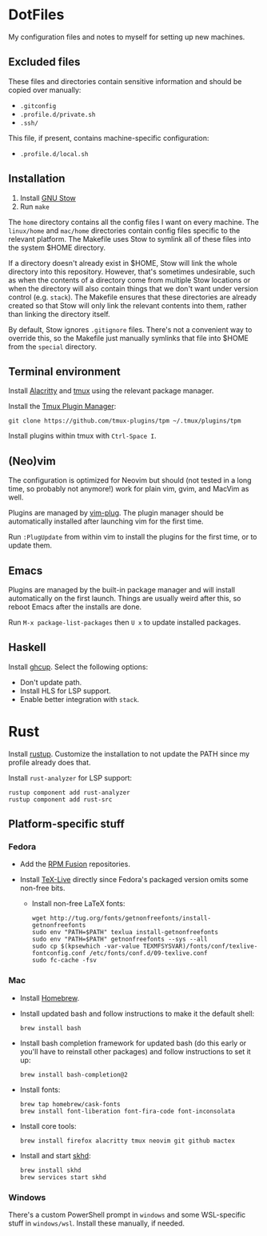 # DotFiles

My configuration files and notes to myself for setting up new machines.


## Excluded files

These files and directories contain sensitive information and should be copied
over manually:

- `.gitconfig`
- `.profile.d/private.sh`
- `.ssh/`

This file, if present, contains machine-specific configuration:

- `.profile.d/local.sh`


## Installation

1. Install [GNU Stow](https://www.gnu.org/software/stow/)
2. Run `make`

The `home` directory contains all the config files I want on every machine. The
`linux/home` and `mac/home` directories contain config files specific to the
relevant platform. The Makefile uses Stow to symlink all of these files into
the system \$HOME directory.

If a directory doesn't already exist in \$HOME, Stow will link the whole
directory into this repository. However, that's sometimes undesirable, such as
when the contents of a directory come from multiple Stow locations or when the
directory will also contain things that we don't want under version control
(e.g. `stack`). The Makefile ensures that these directories are already created
so that Stow will only link the relevant contents into them, rather than
linking the directory itself.

By default, Stow ignores `.gitignore` files. There's not a convenient way to
override this, so the Makefile just manually symlinks that file into \$HOME
from the `special` directory.


## Terminal environment

Install [Alacritty](https://alacritty.org/) and [tmux](https://github.com/tmux/tmux)
using the relevant package manager.

Install the [Tmux Plugin Manager](https://github.com/tmux-plugins/tpm):
```
git clone https://github.com/tmux-plugins/tpm ~/.tmux/plugins/tpm
```

Install plugins within tmux with `Ctrl-Space I`.


## (Neo)vim

The configuration is optimized for Neovim but should (not tested in a long
time, so probably not anymore!) work for plain vim, gvim, and MacVim as well.

Plugins are managed by [vim-plug](https://github.com/junegunn/vim-plug). The
plugin manager should be automatically installed after launching vim for the
first time.

Run `:PlugUpdate` from within vim to install the plugins for the first time,
or to update them.


## Emacs

Plugins are managed by the built-in package manager and will install
automatically on the first launch. Things are usually weird after this, so
reboot Emacs after the installs are done.

Run `M-x package-list-packages` then `U x` to update installed packages.


## Haskell

Install [ghcup](https://www.haskell.org/ghcup/). Select the following options:
- Don't update path.
- Install HLS for LSP support.
- Enable better integration with `stack`.


# Rust

Install [rustup](https://www.rust-lang.org/tools/install). Customize the
installation to not update the PATH since my profile already does that.

Install `rust-analyzer` for LSP support:
```
rustup component add rust-analyzer
rustup component add rust-src
```


## Platform-specific stuff

### Fedora

- Add the [RPM Fusion](https://rpmfusion.org/Configuration) repositories.

- Install [TeX-Live](https://tug.org/texlive/quickinstall.html) directly since
  Fedora's packaged version omits some non-free bits.

	- Install non-free LaTeX fonts:
	  ```
	  wget http://tug.org/fonts/getnonfreefonts/install-getnonfreefonts
	  sudo env "PATH=$PATH" texlua install-getnonfreefonts
	  sudo env "PATH=$PATH" getnonfreefonts --sys --all
	  sudo cp $(kpsewhich -var-value TEXMFSYSVAR)/fonts/conf/texlive-fontconfig.conf /etc/fonts/conf.d/09-texlive.conf
	  sudo fc-cache -fsv
	  ```


### Mac

- Install [Homebrew](http://brew.sh/).
 
- Install updated bash and follow instructions to make it the default shell:
  ```
  brew install bash
  ```

- Install bash completion framework for updated bash (do this early or you'll
  have to reinstall other packages) and follow instructions to set it up:
  ```
  brew install bash-completion@2
  ```

- Install fonts:
  ```
  brew tap homebrew/cask-fonts
  brew install font-liberation font-fira-code font-inconsolata
  ```

- Install core tools:
  ```
  brew install firefox alacritty tmux neovim git github mactex
  ```

- Install and start [skhd](https://github.com/koekeishiya/skhd):
  ```
  brew install skhd
  brew services start skhd
  ```

### Windows

There's a custom PowerShell prompt in `windows` and some WSL-specific stuff in
`windows/wsl`. Install these manually, if needed.
